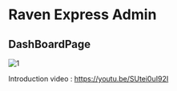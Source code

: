# Raven Express Admin



## DashBoardPage 
![1](https://github.com/ziynnyiy/raven-express-admin/assets/130062212/a7cc6d40-c81c-46d3-85b1-4598f26dadaf)

Introduction video : 
https://youtu.be/SUtei0uI92I
